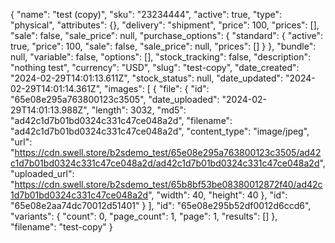 {
  "name": "test (copy)",
  "sku": "23234444",
  "active": true,
  "type": "physical",
  "attributes": {},
  "delivery": "shipment",
  "price": 100,
  "prices": [],
  "sale": false,
  "sale_price": null,
  "purchase_options": {
    "standard": {
      "active": true,
      "price": 100,
      "sale": false,
      "sale_price": null,
      "prices": []
    }
  },
  "bundle": null,
  "variable": false,
  "options": [],
  "stock_tracking": false,
  "description": "nothing test",
  "currency": "USD",
  "slug": "test-copy",
  "date_created": "2024-02-29T14:01:13.611Z",
  "stock_status": null,
  "date_updated": "2024-02-29T14:01:14.361Z",
  "images": [
    {
      "file": {
        "id": "65e08e295a763800123c3505",
        "date_uploaded": "2024-02-29T14:01:13.988Z",
        "length": 3032,
        "md5": "ad42c1d7b01bd0324c331c47ce048a2d",
        "filename": "ad42c1d7b01bd0324c331c47ce048a2d",
        "content_type": "image/jpeg",
        "url": "https://cdn.swell.store/b2sdemo_test/65e08e295a763800123c3505/ad42c1d7b01bd0324c331c47ce048a2d/ad42c1d7b01bd0324c331c47ce048a2d",
        "uploaded_url": "https://cdn.swell.store/b2sdemo_test/65b8bf53be08380012872f40/ad42c1d7b01bd0324c331c47ce048a2d",
        "width": 40,
        "height": 40
      },
      "id": "65e08e2aa74dc70012d51401"
    }
  ],
  "id": "65e08e295b52df0012d6ccd6",
  "variants": {
    "count": 0,
    "page_count": 1,
    "page": 1,
    "results": []
  },
  "filename": "test-copy"
}